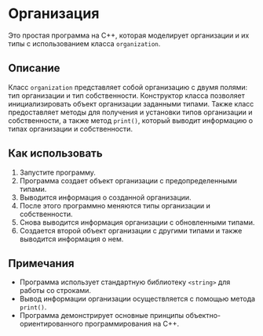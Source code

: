 # Организация

Это простая программа на C++, которая моделирует организации и их типы с использованием класса `organization`.

## Описание

Класс `organization` представляет собой организацию с двумя полями: тип организации и тип собственности. Конструктор класса позволяет инициализировать объект организации заданными типами. Также класс предоставляет методы для получения и установки типов организации и собственности, а также метод `print()`, который выводит информацию о типах организации и собственности.

## Как использовать

1. Запустите программу.
2. Программа создает объект организации с предопределенными типами.
3. Выводится информация о созданной организации.
4. После этого программно меняются типы организации и собственности.
5. Снова выводится информация организации с обновленными типами.
6. Создается второй объект организации с другими типами и также выводится информация о нем.

## Примечания

- Программа использует стандартную библиотеку `<string>` для работы со строками.
- Вывод информации организации осуществляется с помощью метода `print()`.
- Программа демонстрирует основные принципы объектно-ориентированного программирования на C++.

